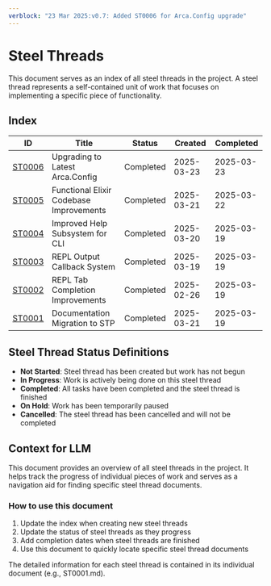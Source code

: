 ```yaml
---
verblock: "23 Mar 2025:v0.7: Added ST0006 for Arca.Config upgrade"
---
```

# Steel Threads

This document serves as an index of all steel threads in the project. A steel thread represents a self-contained unit of work that focuses on implementing a specific piece of functionality.

## Index

<!-- BEGIN: STEEL_THREAD_INDEX -->
| ID                              | Title                                   | Status    | Created    | Completed  |
|---------------------------------|-----------------------------------------|-----------|------------|------------|
| [ST0006](./COMPLETED/ST0006.md) | Upgrading to Latest Arca.Config         | Completed | 2025-03-23 | 2025-03-23 |
| [ST0005](./COMPLETED/ST0005.md) | Functional Elixir Codebase Improvements | Completed | 2025-03-21 | 2025-03-22 |
| [ST0004](./COMPLETED/ST0004.md) | Improved Help Subsystem for CLI         | Completed | 2025-03-20 | 2025-03-19 |
| [ST0003](./COMPLETED/ST0003.md) | REPL Output Callback System             | Completed | 2025-03-19 | 2025-03-19 |
| [ST0002](./COMPLETED/ST0002.md) | REPL Tab Completion Improvements        | Completed | 2025-02-26 | 2025-03-19 |
| [ST0001](./COMPLETED/ST0001.md) | Documentation Migration to STP          | Completed | 2025-03-21 | 2025-03-19 |
<!-- END: STEEL_THREAD_INDEX -->

## Steel Thread Status Definitions

- **Not Started**: Steel thread has been created but work has not begun
- **In Progress**: Work is actively being done on this steel thread
- **Completed**: All tasks have been completed and the steel thread is finished
- **On Hold**: Work has been temporarily paused
- **Cancelled**: The steel thread has been cancelled and will not be completed

## Context for LLM

This document provides an overview of all steel threads in the project. It helps track the progress of individual pieces of work and serves as a navigation aid for finding specific steel thread documents.

### How to use this document

1. Update the index when creating new steel threads
2. Update the status of steel threads as they progress
3. Add completion dates when steel threads are finished
4. Use this document to quickly locate specific steel thread documents

The detailed information for each steel thread is contained in its individual document (e.g., ST0001.md).